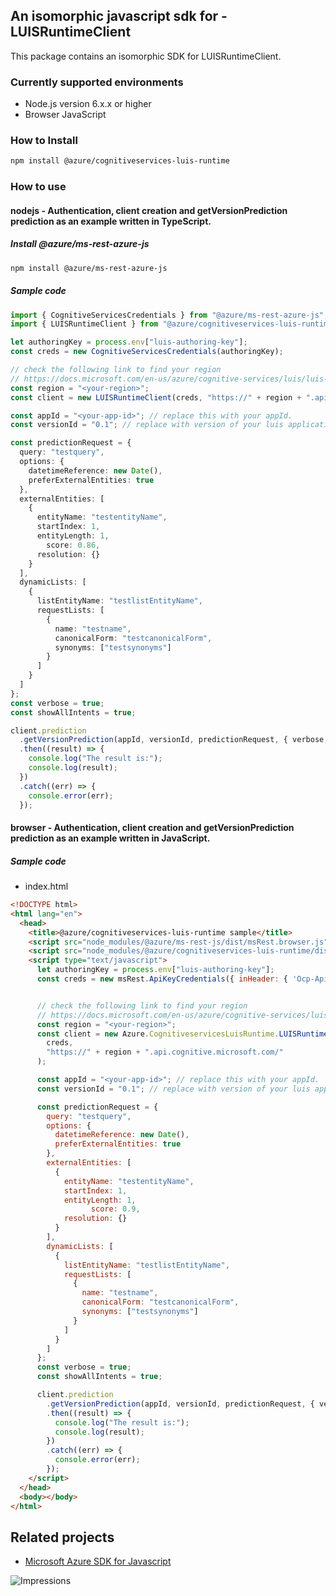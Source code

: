 ## An isomorphic javascript sdk for - LUISRuntimeClient

This package contains an isomorphic SDK for LUISRuntimeClient.

### Currently supported environments

- Node.js version 6.x.x or higher
- Browser JavaScript

### How to Install

```bash
npm install @azure/cognitiveservices-luis-runtime
```

### How to use

#### nodejs - Authentication, client creation and getVersionPrediction prediction as an example written in TypeScript.

##### Install @azure/ms-rest-azure-js

```bash
npm install @azure/ms-rest-azure-js
```

##### Sample code

```typescript
import { CognitiveServicesCredentials } from "@azure/ms-rest-azure-js";
import { LUISRuntimeClient } from "@azure/cognitiveservices-luis-runtime";

let authoringKey = process.env["luis-authoring-key"];
const creds = new CognitiveServicesCredentials(authoringKey);

// check the following link to find your region
// https://docs.microsoft.com/en-us/azure/cognitive-services/luis/luis-reference-regions
const region = "<your-region>";
const client = new LUISRuntimeClient(creds, "https://" + region + ".api.cognitive.microsoft.com/");

const appId = "<your-app-id>"; // replace this with your appId.
const versionId = "0.1"; // replace with version of your luis application. Initial value will be 0.1

const predictionRequest = {
  query: "testquery",
  options: {
    datetimeReference: new Date(),
    preferExternalEntities: true
  },
  externalEntities: [
    {
      entityName: "testentityName",
      startIndex: 1,
      entityLength: 1,
	    score: 0.86,
      resolution: {}
    }
  ],
  dynamicLists: [
    {
      listEntityName: "testlistEntityName",
      requestLists: [
        {
          name: "testname",
          canonicalForm: "testcanonicalForm",
          synonyms: ["testsynonyms"]
        }
      ]
    }
  ]
};
const verbose = true;
const showAllIntents = true;

client.prediction
  .getVersionPrediction(appId, versionId, predictionRequest, { verbose, showAllIntents })
  .then((result) => {
    console.log("The result is:");
    console.log(result);
  })
  .catch((err) => {
    console.error(err);
  });
```

#### browser - Authentication, client creation and getVersionPrediction prediction as an example written in JavaScript.



##### Sample code

- index.html

```html
<!DOCTYPE html>
<html lang="en">
  <head>
    <title>@azure/cognitiveservices-luis-runtime sample</title>
    <script src="node_modules/@azure/ms-rest-js/dist/msRest.browser.js"></script>
    <script src="node_modules/@azure/cognitiveservices-luis-runtime/dist/cognitiveservices-luis-runtime.js"></script>
    <script type="text/javascript">
      let authoringKey = process.env["luis-authoring-key"];
      const creds = new msRest.ApiKeyCredentials({ inHeader: { 'Ocp-Apim-Subscription-Key': authoringKey } });


      // check the following link to find your region
      // https://docs.microsoft.com/en-us/azure/cognitive-services/luis/luis-reference-regions
      const region = "<your-region>";
      const client = new Azure.CognitiveservicesLuisRuntime.LUISRuntimeClient(
        creds,
        "https://" + region + ".api.cognitive.microsoft.com/"
      );

      const appId = "<your-app-id>"; // replace this with your appId.
      const versionId = "0.1"; // replace with version of your luis application. Initial value will be 0.1

      const predictionRequest = {
        query: "testquery",
        options: {
          datetimeReference: new Date(),
          preferExternalEntities: true
        },
        externalEntities: [
          {
            entityName: "testentityName",
            startIndex: 1,
            entityLength: 1,
			      score: 0.9,
            resolution: {}
          }
        ],
        dynamicLists: [
          {
            listEntityName: "testlistEntityName",
            requestLists: [
              {
                name: "testname",
                canonicalForm: "testcanonicalForm",
                synonyms: ["testsynonyms"]
              }
            ]
          }
        ]
      };
      const verbose = true;
      const showAllIntents = true;

      client.prediction
        .getVersionPrediction(appId, versionId, predictionRequest, { verbose, showAllIntents })
        .then((result) => {
          console.log("The result is:");
          console.log(result);
        })
        .catch((err) => {
          console.error(err);
        });
    </script>
  </head>
  <body></body>
</html>
```

## Related projects

- [Microsoft Azure SDK for Javascript](https://github.com/Azure/azure-sdk-for-js)

![Impressions](https://azure-sdk-impressions.azurewebsites.net/api/impressions/azure-sdk-for-js%2Fsdk%2Fcognitiveservices%2Fcognitiveservices-luis-runtime%2FREADME.png)
